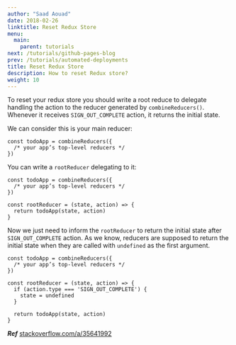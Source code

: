 ```yaml
---
author: "Saad Aouad"
date: 2018-02-26
linktitle: Reset Redux Store
menu:
  main:
    parent: tutorials
next: /tutorials/github-pages-blog
prev: /tutorials/automated-deployments
title: Reset Redux Store
description: How to reset Redux store?
weight: 10
---
```


To reset your redux store you should write a root reduce to delegate handling the action to the reducer generated by `combineReducers()`. Whenever it receives `SIGN_OUT_COMPLETE` action, it returns the initial state.

We can consider this is your main reducer:
```
const todoApp = combineReducers({
  /* your app’s top-level reducers */
})
```

You can write a `rootReducer` delegating to it:

```
const todoApp = combineReducers({
  /* your app’s top-level reducers */
})

const rootReducer = (state, action) => {
  return todoApp(state, action)
}
```

Now we just need to inform the `rootReducer` to return the initial state after `SIGN_OUT_COMPLETE` action. As we know, reducers are supposed to return the initial state when they are called with `undefined` as the first argument.

```
const todoApp = combineReducers({
  /* your app’s top-level reducers */
})

const rootReducer = (state, action) => {
  if (action.type === 'SIGN_OUT_COMPLETE') {
    state = undefined
  }

  return todoApp(state, action)
}
```

***Ref*** <a href="https://stackoverflow.com/a/35641992" target="_blank" rel="noopener noreferrer">stackoverflow.com/a/35641992</a>
